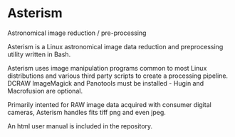 # Asterism
Astronomical image reduction / pre-processing

Asterism is a Linux astronomical image data reduction and preprocessing utility written in Bash. 

Asterism uses image manipulation programs common to most Linux distributions and various third party scripts to create a processing pipeline. DCRAW ImageMagick and Panotools must be installed - Hugin and Macrofusion are optional.

Primarily intented for RAW image data acquired with consumer digital cameras, Asterism handles fits tiff png and even jpeg. 

An html user manual is included in the repository.
